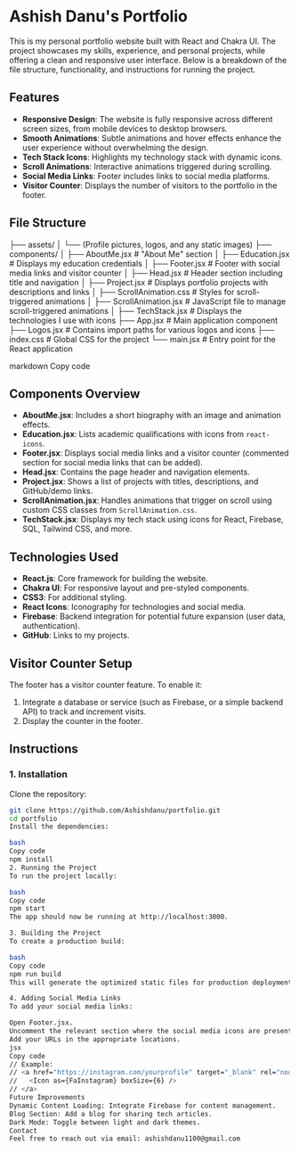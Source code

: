 # Ashish Danu's Portfolio

This is my personal portfolio website built with React and Chakra UI. The project showcases my skills, experience, and personal projects, while offering a clean and responsive user interface. Below is a breakdown of the file structure, functionality, and instructions for running the project.

## Features

- **Responsive Design**: The website is fully responsive across different screen sizes, from mobile devices to desktop browsers.
- **Smooth Animations**: Subtle animations and hover effects enhance the user experience without overwhelming the design.
- **Tech Stack Icons**: Highlights my technology stack with dynamic icons.
- **Scroll Animations**: Interactive animations triggered during scrolling.
- **Social Media Links**: Footer includes links to social media platforms.
- **Visitor Counter**: Displays the number of visitors to the portfolio in the footer.
  
## File Structure

├── assets/ │ └── (Profile pictures, logos, and any static images) ├── components/ │ ├── AboutMe.jsx # "About Me" section │ ├── Education.jsx # Displays my education credentials │ ├── Footer.jsx # Footer with social media links and visitor counter │ ├── Head.jsx # Header section including title and navigation │ ├── Project.jsx # Displays portfolio projects with descriptions and links │ ├── ScrollAnimation.css # Styles for scroll-triggered animations │ ├── ScrollAnimation.jsx # JavaScript file to manage scroll-triggered animations │ ├── TechStack.jsx # Displays the technologies I use with icons ├── App.jsx # Main application component ├── Logos.jsx # Contains import paths for various logos and icons ├── index.css # Global CSS for the project └── main.jsx # Entry point for the React application

markdown
Copy code

## Components Overview

- **AboutMe.jsx**: Includes a short biography with an image and animation effects.
- **Education.jsx**: Lists academic qualifications with icons from `react-icons`.
- **Footer.jsx**: Displays social media links and a visitor counter (commented section for social media links that can be added).
- **Head.jsx**: Contains the page header and navigation elements.
- **Project.jsx**: Shows a list of projects with titles, descriptions, and GitHub/demo links.
- **ScrollAnimation.jsx**: Handles animations that trigger on scroll using custom CSS classes from `ScrollAnimation.css`.
- **TechStack.jsx**: Displays my tech stack using icons for React, Firebase, SQL, Tailwind CSS, and more.

## Technologies Used

- **React.js**: Core framework for building the website.
- **Chakra UI**: For responsive layout and pre-styled components.
- **CSS3**: For additional styling.
- **React Icons**: Iconography for technologies and social media.
- **Firebase**: Backend integration for potential future expansion (user data, authentication).
- **GitHub**: Links to my projects.

## Visitor Counter Setup

The footer has a visitor counter feature. To enable it:
1. Integrate a database or service (such as Firebase, or a simple backend API) to track and increment visits.
2. Display the counter in the footer.

## Instructions

### 1. Installation

Clone the repository:

```bash
git clone https://github.com/Ashishdanu/portfolio.git
cd portfolio
Install the dependencies:

bash
Copy code
npm install
2. Running the Project
To run the project locally:

bash
Copy code
npm start
The app should now be running at http://localhost:3000.

3. Building the Project
To create a production build:

bash
Copy code
npm run build
This will generate the optimized static files for production deployment.

4. Adding Social Media Links
To add your social media links:

Open Footer.jsx.
Uncomment the relevant section where the social media icons are present.
Add your URLs in the appropriate locations.
jsx
Copy code
// Example:
// <a href="https://instagram.com/yourprofile" target="_blank" rel="noopener noreferrer">
//   <Icon as={FaInstagram} boxSize={6} />
// </a>
Future Improvements
Dynamic Content Loading: Integrate Firebase for content management.
Blog Section: Add a blog for sharing tech articles.
Dark Mode: Toggle between light and dark themes.
Contact
Feel free to reach out via email: ashishdanu1100@gmail.com

